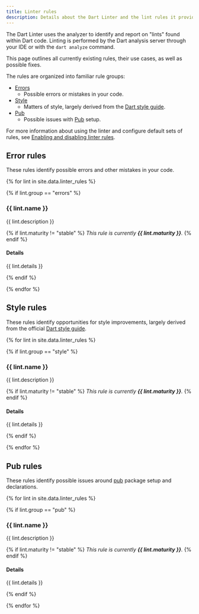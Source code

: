 ```yaml
---
title: Linter rules
description: Details about the Dart Linter and the lint rules it provides.
---
```


The Dart Linter uses the analyzer to identify and report
on "lints" found within Dart code. Linting is performed
by the Dart analysis server through your IDE
or with the `dart analyze` command.

This page outlines all currently existing rules, 
their use cases, as well as possible fixes.

The rules are organized into familiar rule groups:

* [Errors](#error-rules)
    - Possible errors or mistakes in your code.
* [Style](#style-rules)
    - Matters of style, largely derived from the [Dart style guide][].
* [Pub](#pub-rules)
    - Possible issues with [Pub](/guides/packages) setup.


For more information about using the linter and configure default
sets of rules, see [Enabling and disabling linter rules][].

## Error rules

These rules identify possible errors and other mistakes in your code.

{% for lint in site.data.linter_rules %}

{% if lint.group == "errors" %}

### {{ lint.name }}

{{ lint.description }}

{% if lint.maturity != "stable" %}
_This rule is currently **{{ lint.maturity }}**._
{% endif %}

#### Details

{{ lint.details }}

{% endif %}

{% endfor %}

## Style rules

These rules identify opportunities for style improvements, 
largely derived from the official [Dart style guide][].

{% for lint in site.data.linter_rules %}

{% if lint.group == "style" %}

### {{ lint.name }}

{{ lint.description }}

{% if lint.maturity != "stable" %}
_This rule is currently **{{ lint.maturity }}**._
{% endif %}

#### Details

{{ lint.details }}

{% endif %}

{% endfor %}

## Pub rules

These rules identify possible issues around 
[pub](/guides/packages) package setup and declarations.

{% for lint in site.data.linter_rules %}

{% if lint.group == "pub" %}

### {{ lint.name }}

{{ lint.description }}

{% if lint.maturity != "stable" %}
_This rule is currently **{{ lint.maturity }}**._
{% endif %}

#### Details

{{ lint.details }}

{% endif %}

{% endfor %}

[Enabling and disabling linter rules]: /guides/language/analysis-options#enabling-linter-rules
[Dart style guide]: /guides/language/effective-dart/style
